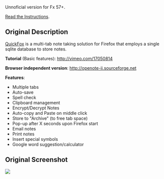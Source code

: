 Unnoficial version for Fx 57+.

[Read the Instructions](https://github.com/xiaoxiaoflood/firefox-scripts/tree/master/extensions#instructions).

Original Description
---
[QuickFox](https://add0n.com/quickfox.html) is a multi-tab note taking solution for Firefox that employs a single sqlite database to store notes.

**Tutorial** (Basic features): http://vimeo.com/17050814

**Browser independent version**: http://openote-ii.sourceforge.net

**Features**:
- Multiple tabs
- Auto-save
- Spell check
- Clipboard management
- Encrypt/Decrypt Notes
- Auto-copy and Paste on middle click
- Store to "Archive" (to free tab space)
- Pop-up after X seconds upon Firefox start
- Email notes
- Print notes
- Insert special symbols
- Google word suggestion/calculator

Original Screenshot
---
![](https://cdn.add0n.com/images/quickfox-big.png)
